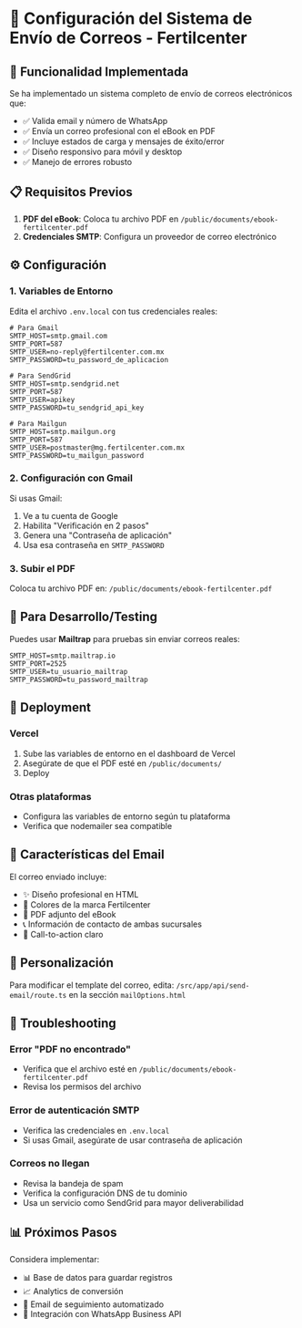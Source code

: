 # 📧 Configuración del Sistema de Envío de Correos - Fertilcenter

## 🚀 Funcionalidad Implementada

Se ha implementado un sistema completo de envío de correos electrónicos que:

- ✅ Valida email y número de WhatsApp
- ✅ Envía un correo profesional con el eBook en PDF
- ✅ Incluye estados de carga y mensajes de éxito/error
- ✅ Diseño responsivo para móvil y desktop
- ✅ Manejo de errores robusto

## 📋 Requisitos Previos

1. **PDF del eBook**: Coloca tu archivo PDF en `/public/documents/ebook-fertilcenter.pdf`
2. **Credenciales SMTP**: Configura un proveedor de correo electrónico

## ⚙️ Configuración

### 1. Variables de Entorno

Edita el archivo `.env.local` con tus credenciales reales:

```env
# Para Gmail
SMTP_HOST=smtp.gmail.com
SMTP_PORT=587
SMTP_USER=no-reply@fertilcenter.com.mx
SMTP_PASSWORD=tu_password_de_aplicacion

# Para SendGrid
SMTP_HOST=smtp.sendgrid.net
SMTP_PORT=587
SMTP_USER=apikey
SMTP_PASSWORD=tu_sendgrid_api_key

# Para Mailgun
SMTP_HOST=smtp.mailgun.org
SMTP_PORT=587
SMTP_USER=postmaster@mg.fertilcenter.com.mx
SMTP_PASSWORD=tu_mailgun_password
```

### 2. Configuración con Gmail

Si usas Gmail:

1. Ve a tu cuenta de Google
2. Habilita "Verificación en 2 pasos"
3. Genera una "Contraseña de aplicación"
4. Usa esa contraseña en `SMTP_PASSWORD`

### 3. Subir el PDF

Coloca tu archivo PDF en: `/public/documents/ebook-fertilcenter.pdf`

## 🧪 Para Desarrollo/Testing

Puedes usar **Mailtrap** para pruebas sin enviar correos reales:

```env
SMTP_HOST=smtp.mailtrap.io
SMTP_PORT=2525
SMTP_USER=tu_usuario_mailtrap
SMTP_PASSWORD=tu_password_mailtrap
```

## 🚀 Deployment

### Vercel
1. Sube las variables de entorno en el dashboard de Vercel
2. Asegúrate de que el PDF esté en `/public/documents/`
3. Deploy

### Otras plataformas
- Configura las variables de entorno según tu plataforma
- Verifica que nodemailer sea compatible

## 🎨 Características del Email

El correo enviado incluye:

- ✨ Diseño profesional en HTML
- 💜 Colores de la marca Fertilcenter
- 📎 PDF adjunto del eBook
- 📞 Información de contacto de ambas sucursales
- 🎯 Call-to-action claro

## 🔧 Personalización

Para modificar el template del correo, edita:
`/src/app/api/send-email/route.ts` en la sección `mailOptions.html`

## 🐛 Troubleshooting

### Error "PDF no encontrado"
- Verifica que el archivo esté en `/public/documents/ebook-fertilcenter.pdf`
- Revisa los permisos del archivo

### Error de autenticación SMTP
- Verifica las credenciales en `.env.local`
- Si usas Gmail, asegúrate de usar contraseña de aplicación

### Correos no llegan
- Revisa la bandeja de spam
- Verifica la configuración DNS de tu dominio
- Usa un servicio como SendGrid para mayor deliverabilidad

## 📊 Próximos Pasos

Considera implementar:

- 📊 Base de datos para guardar registros
- 📈 Analytics de conversión
- 🔄 Email de seguimiento automatizado
- 📱 Integración con WhatsApp Business API
